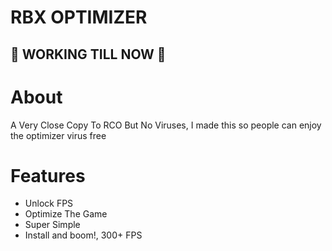 # RBX OPTIMIZER

## 📨 WORKING TILL NOW 📨

# About

A Very Close Copy To RCO But No Viruses, I made this so people can enjoy the optimizer virus free

# Features

* Unlock FPS
* Optimize The Game
* Super Simple
* Install and boom!, 300+ FPS
